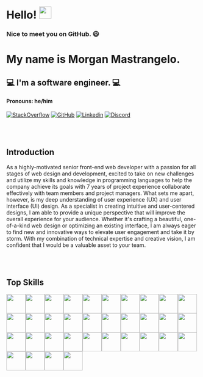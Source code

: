 # Hello! <img src="https://media.giphy.com/media/hvRJCLFzcasrR4ia7z/giphy.gif" width="32px" height="32px">

### Nice to meet you on GitHub. 😃
# My name is Morgan Mastrangelo.
## 💻 I'm a software engineer. 💻
#### Pronouns: he/him 

[![StackOverflow](https://img.shields.io/badge/-StackOverflow-4caf50?style=flat-square&logo=StackOverflow)](https://stackoverflow.com/users/21692833/morgan-mastrangelo)
[![GitHub](https://img.shields.io/badge/-GitHub-454545?style=flat-square&logo=GitHub&logoColor=white)](https://github.com/morgan-mastrangelo)
[![Linkedin](https://img.shields.io/badge/-Linkedin-08C6F5?style=flat-square&logo=Linkedin&logoColor=white)](https://www.linkedin.com/in/morgan-mastrangelo-243ba0272/)
[![Discord](https://img.shields.io/badge/-Discord-red?style=flat-square&logo=Discord&logoColor=white)](https://discord.com/channels/1098706391377662076/1098706392099078145)

<br />
<br />

## Introduction
<p>
As a highly-motivated senior front-end web developer with a passion for all stages of web design and development, excited to take on new challenges and utilize my skills and knowledge in programming languages to help the company achieve its goals with 7 years of project experience collaborate effectively with team members and project managers. What sets me apart, however, is my deep understanding of user experience (UX) and user interface (UI) design. As a specialist in creating intuitive and user-centered designs, I am able to provide a unique perspective that will improve the overall experience for your audience. Whether it's crafting a beautiful, one-of-a-kind web design or optimizing an existing interface, I am always eager to find new and innovative ways to elevate user engagement and take it by storm. With my combination of technical expertise and creative vision, I am confident that I would be a valuable asset to your team.
</p>
<br />
<br />

## Top Skills
<div style="display:inline-flex;flex-wrap:wrap">
    <img height="50" src="https://skillicons.dev/icons?i=react">
    <img height="50" src="https://skillicons.dev/icons?i=vue">
    <img height="50" src="https://skillicons.dev/icons?i=vite">
    <img height="50" src="https://skillicons.dev/icons?i=angular">
    <img height="50" src="https://skillicons.dev/icons?i=svelte">
    <img height="50" src="https://skillicons.dev/icons?i=redux">
    <img height="50" src="https://skillicons.dev/icons?i=next">
    <img height="50" src="https://skillicons.dev/icons?i=nuxt">
    <img height="50" src="https://skillicons.dev/icons?i=jquery">
    <img height="50" src="https://skillicons.dev/icons?i=gatsby">
    <img height="50" src="https://skillicons.dev/icons?i=js">
    <img height="50" src="https://skillicons.dev/icons?i=ts">
    <img height="50" src="https://skillicons.dev/icons?i=nodejs">
    <img height="50" src="https://skillicons.dev/icons?i=php">
    <img height="50" src="https://skillicons.dev/icons?i=laravel">
    <img height="50" src="https://skillicons.dev/icons?i=django">
    <img height="50" src="https://skillicons.dev/icons?i=ruby">
    <img height="50" src="https://skillicons.dev/icons?i=mysql">
    <img height="50" src="https://skillicons.dev/icons?i=mongodb">
    <img height="50" src="https://skillicons.dev/icons?i=sqlite">
    <img height="50" src="https://skillicons.dev/icons?i=rust">
    <img height="50" src="https://skillicons.dev/icons?i=html">
    <img height="50" src="https://skillicons.dev/icons?i=css">
    <img height="50" src="https://skillicons.dev/icons?i=java">
    <img height="50" src="https://skillicons.dev/icons?i=python">
    <img height="50" src="https://skillicons.dev/icons?i=rust">
    <img height="50" src="https://skillicons.dev/icons?i=go">
    <img height="50" src="https://skillicons.dev/icons?i=bootstrap">
    <img height="50" src="https://skillicons.dev/icons?i=materialui">
    <img height="50" src="https://skillicons.dev/icons?i=tailwindcss">
    <img height="50" src="https://skillicons.dev/icons?i=ae">
    <img height="50" src="https://skillicons.dev/icons?i=ps">
    <img height="50" src="https://skillicons.dev/icons?i=sass">
    <img height="50" src="https://skillicons.dev/icons?i=svg">
</div>
